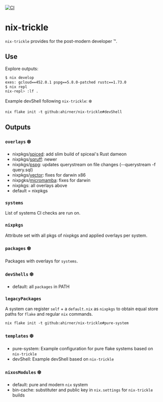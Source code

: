 [![CI](https://github.com/ahirner/nix-trickle/actions/workflows/ci.yml/badge.svg)](https://github.com/ahirner/nix-trickle/actions/workflows/ci.yml)
# nix-trickle

`nix-trickle` provides for the post-modern developer ™️.

## Use

Explore outputs:

```sh
$ nix develop
exes: gcloud==452.0.1 pspg==5.8.0-patched rustc==1.73.0
$ nix repl
nix-repl> :lf .
```

Example devShell following `nix-trickle`: ❄️

```
nix flake init -t github:ahirner/nix-trickle#devShell
```

## Outputs

### `overlays` ❄️

- nixpkgs/[spiced](https://docs.spiceai.org): add slim build of spiceai's Rust dameon
- nixpkgs/[sqruff](https://github.com/quarylabs/sqruff): newer
- nixpkgs/[pspg](https://github.com/okbob/pspg): updates querystream on file changes (--querystream -f query.sql)
- nixpkgs/[vector](https://vector.dev): fixes for darwin x86
- nixpgks/[micromamba](https://github.com/mamba-org/micromamba-releases): fixes for darwin
- nixpkgs: all overlays above
- default = nixpkgs


### `systems`

List of systems CI checks are run on.


### `nixpkgs`

Attribute set with all pkgs of nixpkgs and applied overlays per system.


### `packages` ❄️

Packages with overlays for `systems`.


### `devShells` ❄️

- default: all `packages` in PATH


### `legacyPackages`

A system can register `self` + a `default.nix` as `nixpkgs` to obtain equal store
paths for `flake` and regular `nix` commands.

```
nix flake init -t github:ahirner/nix-trickle#pure-system
```

### `templates` ❄️

- pure-system: Example configuration for pure flake systems based on `nix-trickle`
- devShell: Example devShell based on `nix-trickle`


### `nixosModules` ❄️

- default: pure and modern `nix` system
- bin-cache: substituter and public key in `nix.settings` for `nix-trickle` builds
